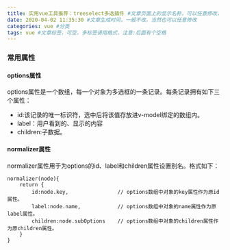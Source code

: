 ```yaml
---
title: 实用vue工具推荐：treeselect多选插件 #文章页面上的显示名称，可以任意修改，不会出现在URL中
date: 2020-04-02 11:35:30 #文章生成时间，一般不改，当然也可以任意修改
categories: vue #分类
tags: vue #文章标签，可空，多标签请用格式，注意:后面有个空格
---
```



<!-- more -->
### 常用属性
#### options属性
options属性是一个数组，每一个对象为多选框的一条记录。每条记录拥有如下三个属性：
* id:该记录的唯一标识符，选中后将该值存放进v-model绑定的数组内。
* label：用户看到的、显示的内容
* children:子数据。

#### normalizer属性
normalizer属性用于为options的id、label和children属性设置别名。格式如下：
```
normalizer(node){
    return {
        id:node.key,                // options数组中对象的key属性作为原id属性。
        label:node.name,            // options数组中对象的name属性作为原label属性。
        children:node.subOptions    // options数组中对象的children属性作为原children属性。
    }
}
```

